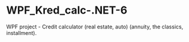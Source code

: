 # WPF_Kred_calc-.NET-6
WPF project - Credit calculator (real estate, auto) (annuity, the classics, installment).
